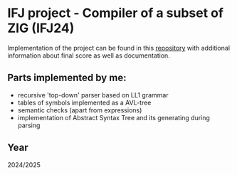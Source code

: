 # IFJ project - Compiler of a subset of ZIG (IFJ24)
Implementation of the project can be found in this [repository](https://github.com/fifixsandy/NGLYD-IFJ24-Compiler) with additional information about final score as well as documentation.
## Parts implemented by me:
- recursive 'top-down' parser based on LL1 grammar
- tables of symbols implemented as a AVL-tree
- semantic checks (apart from expressions)
- implementation of Abstract Syntax Tree and its generating during parsing

## Year
2024/2025

